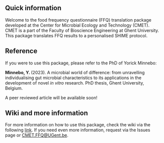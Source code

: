 ## Quick information
Welcome to the food frequency questionnaire (FFQ) translation package developed at the Center for Microbial Ecology and Technology (CMET). CMET is a part of the Faculty of Bioscience Engineering at Ghent University. This package translates FFQ results to a personalised SHIME protocol.


## Reference
If you were to use this package, please refer to the PhD of Yorick Minnebo: 

<b>Minnebo, Y. </b> (2023). A microbial world of difference: from unravelling individualising gut microbial characteristics to its applications in the development of novel <i>in vitro</i> research. PhD thesis, Ghent University, Belgium.

A peer reviewed article will be available soon!


## Wiki and more information
For more information on how to use this package, check the wiki via the following [link](https://github.com/yminnebo/CMET_FFQ/wiki). If you need even more information, request via the Issues page or CMET.FFQ@UGent.be.
